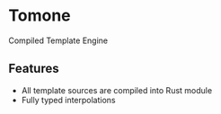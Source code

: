 # Tomone
Compiled Template Engine

## Features
* All template sources are compiled into Rust module
* Fully typed interpolations
